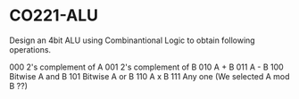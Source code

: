 # CO221-ALU

Design an 4bit ALU using Combinantional Logic to obtain following operations.

000   2's complement of A
001   2's complement of B
010   A + B
011   A - B
100   Bitwise A and B
101   Bitwise A or B
110   A x B
111   Any one (We selected A mod B ??)